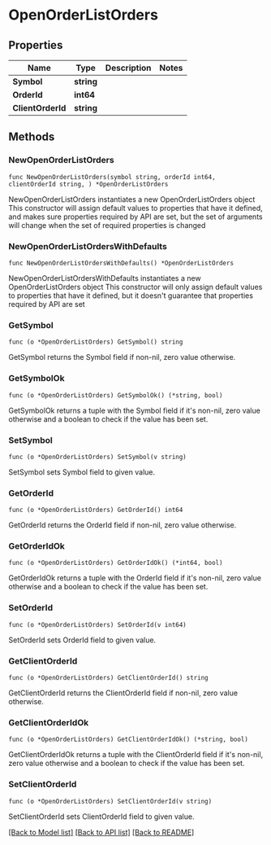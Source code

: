 # OpenOrderListOrders

## Properties

Name | Type | Description | Notes
------------ | ------------- | ------------- | -------------
**Symbol** | **string** |  | 
**OrderId** | **int64** |  | 
**ClientOrderId** | **string** |  | 

## Methods

### NewOpenOrderListOrders

`func NewOpenOrderListOrders(symbol string, orderId int64, clientOrderId string, ) *OpenOrderListOrders`

NewOpenOrderListOrders instantiates a new OpenOrderListOrders object
This constructor will assign default values to properties that have it defined,
and makes sure properties required by API are set, but the set of arguments
will change when the set of required properties is changed

### NewOpenOrderListOrdersWithDefaults

`func NewOpenOrderListOrdersWithDefaults() *OpenOrderListOrders`

NewOpenOrderListOrdersWithDefaults instantiates a new OpenOrderListOrders object
This constructor will only assign default values to properties that have it defined,
but it doesn't guarantee that properties required by API are set

### GetSymbol

`func (o *OpenOrderListOrders) GetSymbol() string`

GetSymbol returns the Symbol field if non-nil, zero value otherwise.

### GetSymbolOk

`func (o *OpenOrderListOrders) GetSymbolOk() (*string, bool)`

GetSymbolOk returns a tuple with the Symbol field if it's non-nil, zero value otherwise
and a boolean to check if the value has been set.

### SetSymbol

`func (o *OpenOrderListOrders) SetSymbol(v string)`

SetSymbol sets Symbol field to given value.


### GetOrderId

`func (o *OpenOrderListOrders) GetOrderId() int64`

GetOrderId returns the OrderId field if non-nil, zero value otherwise.

### GetOrderIdOk

`func (o *OpenOrderListOrders) GetOrderIdOk() (*int64, bool)`

GetOrderIdOk returns a tuple with the OrderId field if it's non-nil, zero value otherwise
and a boolean to check if the value has been set.

### SetOrderId

`func (o *OpenOrderListOrders) SetOrderId(v int64)`

SetOrderId sets OrderId field to given value.


### GetClientOrderId

`func (o *OpenOrderListOrders) GetClientOrderId() string`

GetClientOrderId returns the ClientOrderId field if non-nil, zero value otherwise.

### GetClientOrderIdOk

`func (o *OpenOrderListOrders) GetClientOrderIdOk() (*string, bool)`

GetClientOrderIdOk returns a tuple with the ClientOrderId field if it's non-nil, zero value otherwise
and a boolean to check if the value has been set.

### SetClientOrderId

`func (o *OpenOrderListOrders) SetClientOrderId(v string)`

SetClientOrderId sets ClientOrderId field to given value.



[[Back to Model list]](../README.md#documentation-for-models) [[Back to API list]](../README.md#documentation-for-api-endpoints) [[Back to README]](../README.md)


